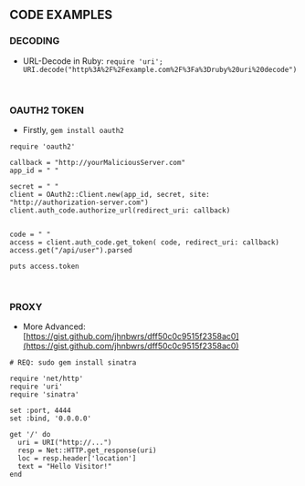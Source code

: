 ## CODE EXAMPLES

### DECODING
- URL-Decode in Ruby: `require 'uri'; URI.decode("http%3A%2F%2Fexample.com%2F%3Fa%3Druby%20uri%20decode")`

<br />

### OAUTH2 TOKEN 
- Firstly, `gem install oauth2`
```
require 'oauth2'

callback = "http://yourMaliciousServer.com"
app_id = " "

secret = " "
client = OAuth2::Client.new(app_id, secret, site: "http://authorization-server.com")
client.auth_code.authorize_url(redirect_uri: callback)


code = " "
access = client.auth_code.get_token( code, redirect_uri: callback)
access.get("/api/user").parsed

puts access.token
```

<br />

### PROXY
- More Advanced: [https://gist.github.com/jhnbwrs/dff50c0c9515f2358ac0](https://gist.github.com/jhnbwrs/dff50c0c9515f2358ac0)
```
# REQ: sudo gem install sinatra

require 'net/http'
require 'uri'
require 'sinatra'

set :port, 4444
set :bind, '0.0.0.0'

get '/' do
  uri = URI("http://...")
  resp = Net::HTTP.get_response(uri)
  loc = resp.header['location']
  text = "Hello Visitor!"
end
```
